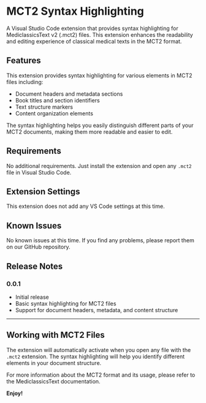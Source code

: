 # MCT2 Syntax Highlighting

A Visual Studio Code extension that provides syntax highlighting for MediclassicsText v2 (.mct2) files. This extension enhances the readability and editing experience of classical medical texts in the MCT2 format.

## Features

This extension provides syntax highlighting for various elements in MCT2 files including:

- Document headers and metadata sections
- Book titles and section identifiers
- Text structure markers
- Content organization elements

The syntax highlighting helps you easily distinguish different parts of your MCT2 documents, making them more readable and easier to edit.

## Requirements

No additional requirements. Just install the extension and open any `.mct2` file in Visual Studio Code.

## Extension Settings

This extension does not add any VS Code settings at this time.

## Known Issues

No known issues at this time. If you find any problems, please report them on our GitHub repository.

## Release Notes

### 0.0.1

- Initial release
- Basic syntax highlighting for MCT2 files
- Support for document headers, metadata, and content structure

---

## Working with MCT2 Files

The extension will automatically activate when you open any file with the `.mct2` extension. The syntax highlighting will help you identify different elements in your document structure.

For more information about the MCT2 format and its usage, please refer to the MediclassicsText documentation.

**Enjoy!**
